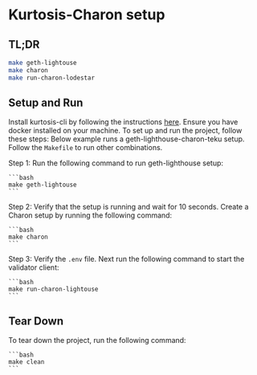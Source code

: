 # Kurtosis-Charon setup

## TL;DR
```bash
make geth-lightouse
make charon
make run-charon-lodestar
```

## Setup and Run

Install kurtosis-cli by following the instructions [here](https://docs.kurtosis.com/install).
Ensure you have docker installed on your machine.
To set up and run the project, follow these steps:
Below example runs a geth-lighthouse-charon-teku setup.
Follow the ```Makefile``` to run other combinations.

Step 1: Run the following command to run geth-lighthouse setup:
    
    ```bash
    make geth-lightouse
    ```
Step 2: Verify that the setup is running and wait for 10 seconds. Create a Charon setup by running the following command:
    
    ```bash
    make charon
    ```

Step 3: Verify the ```.env``` file. Next run the following command to start the validator client:
    
    ```bash
    make run-charon-lightouse
    ```

## Tear Down

To tear down the project, run the following command:

    ```bash
    make clean
    ```